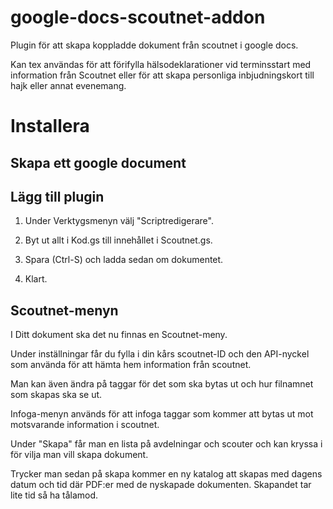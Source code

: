 # google-docs-scoutnet-addon

Plugin för att skapa koppladde dokument från scoutnet i google docs.

Kan tex användas för att förifylla hälsodeklarationer vid terminsstart med 
information från Scoutnet eller för att skapa personliga inbjudningskort till 
hajk eller annat evenemang.

# Installera

## Skapa ett google document

## Lägg till plugin

1. Under Verktygsmenyn välj "Scriptredigerare".

2. Byt ut allt i Kod.gs till innehållet i Scoutnet.gs.

3. Spara (Ctrl-S) och ladda sedan om dokumentet.

4. Klart.

## Scoutnet-menyn

I Ditt dokument ska det nu finnas en Scoutnet-meny.

Under inställningar får du fylla i din kårs scoutnet-ID och
den API-nyckel som använda för att hämta hem information från scoutnet.

Man kan även ändra på taggar för det som ska bytas ut och hur filnamnet som skapas ska se ut.

Infoga-menyn används för att infoga taggar som kommer att bytas ut mot
motsvarande information i scoutnet.

Under "Skapa" får man en lista på avdelningar och scouter och kan kryssa
i för vilja man vill skapa dokument.

Trycker man sedan på skapa kommer en ny katalog att skapas med dagens datum och tid
där PDF:er med de nyskapade dokumenten. Skapandet tar lite tid så ha tålamod.
